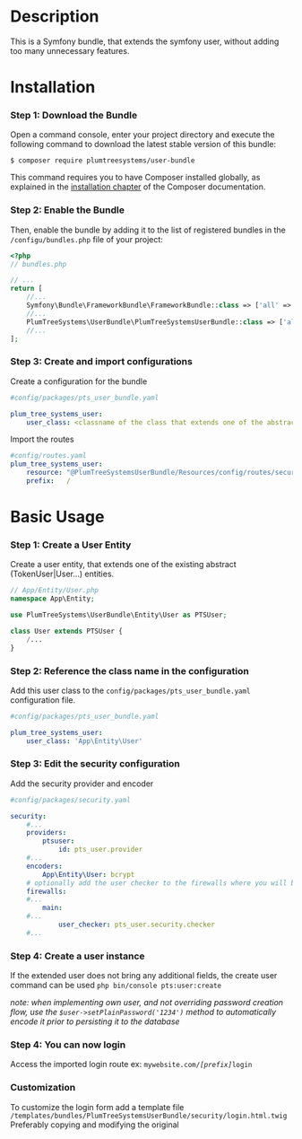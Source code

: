 Description
===========
This is a Symfony bundle, that extends the symfony user, without adding too many unnecessary features.

Installation
============

### Step 1: Download the Bundle

Open a command console, enter your project directory and execute the
following command to download the latest stable version of this bundle:

```console
$ composer require plumtreesystems/user-bundle
```

This command requires you to have Composer installed globally, as explained
in the [installation chapter](https://getcomposer.org/doc/00-intro.md)
of the Composer documentation.

### Step 2: Enable the Bundle

Then, enable the bundle by adding it to the list of registered bundles
in the `/configu/bundles.php` file of your project:

```php
<?php
// bundles.php

// ...
return [
    //...
    Symfony\Bundle\FrameworkBundle\FrameworkBundle::class => ['all' => true],
    //...
    PlumTreeSystems\UserBundle\PlumTreeSystemsUserBundle::class => ['all' => true],
    //...
];
```
### Step 3: Create and import configurations
Create a configuration for the bundle

```yaml
#config/packages/pts_user_bundle.yaml

plum_tree_systems_user:
    user_class: <classname of the class that extends one of the abstract classes>
```

Import the routes

```yaml
#config/routes.yaml
plum_tree_systems_user:
    resource: "@PlumTreeSystemsUserBundle/Resources/config/routes/securityRoutes.yml"
    prefix:   /
```

Basic Usage
===========

### Step 1: Create a User Entity
Create a user entity, that extends one of the existing abstract (TokenUser|User...) entities.

```php
// App/Entity/User.php
namespace App\Entity;

use PlumTreeSystems\UserBundle\Entity\User as PTSUser;

class User extends PTSUser {
    /...
}
```
### Step 2: Reference the class name in the configuration
Add this user class to the `config/packages/pts_user_bundle.yaml` configuration file.

```yaml
#config/packages/pts_user_bundle.yaml

plum_tree_systems_user:
    user_class: 'App\Entity\User'
```

### Step 3: Edit the security configuration
Add the security provider and encoder
```yaml
#config/packages/security.yaml

security:
    #...
    providers:
        ptsuser:
            id: pts_user.provider
    #...
    encoders:
        App\Entity\User: bcrypt
    # optionally add the user checker to the firewalls where you will be using the authentication to handle disabled users
    firewalls:
    #...
        main:
    #...
            user_checker: pts_user.security.checker
    #...
```

### Step 4: Create a user instance
If the extended user does not bring any additional fields, the create user command can be used `php bin/console pts:user:create`

*note: when implementing own user, and not overriding password creation flow, use the `$user->setPlainPassword('1234')` method to automatically encode it prior to persisting it to the database*

### Step 4: You can now login
Access the imported login route ex: `mywebsite.com/`*`[prefix]`*`login`

### Customization
To customize the login form add a template file `/templates/bundles/PlumTreeSystemsUserBundle/security/login.html.twig`
Preferably copying and modifying the original


